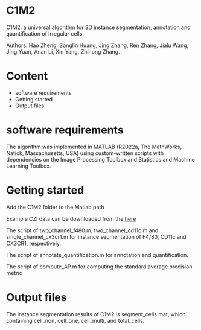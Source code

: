 # C1M2

C1M2: a universal algorithm for 3D instance segmentation, annotation and quantification of irregular cells

Authors: Hao Zheng, Songlin Huang, Jing Zhang, Ren Zhang, Jialu Wang, Jing Yuan, Anan Li, Xin Yang, Zhihong Zhang.


# Content
* software requirements
* Getting started
* Output files

# software requirements

The algorithm was implemented in MATLAB (R2022a, The MathWorks, Natick, Massachusetts, USA) using custom-written scripts with dependencies on the Image Processing Toolbox and Statistics and Machine Learning Toolbox.

# Getting started
Add the C1M2 folder to the Matlab path

Example CZI data can be downloaded from the 
  [here](https://drive.google.com/file/d/14XyqgbmYaDFn46NxkOIlM9CeIktH3awT/view?usp=sharing)

The script of two_channel_f480.m, two_channel_cd11c.m and single_channel_cx3cr1.m for instance segmentation of F4/80, CD11c and CX3CR1, respectively.

The script of annotate_quantification.m for annotation and quantification.

The script of compute_AP.m for computing the standard average precision metric

# Output files

The instance segmentation results of C1M2 is segment_cells.mat, which containing cell_non, cell_one, cell_multi, and total_cells.

